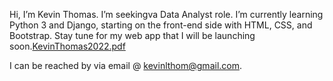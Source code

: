 Hi, I’m Kevin Thomas. I’m seekingva Data Analyst role.
I’m currently learning Python 3 and Django, starting on the front-end side with HTML, CSS, and Bootstrap. 
Stay tune for my web app that I will be launching soon.[KevinThomas2022.pdf](https://github.com/kevothom/kevothom/files/10405518/KevinThomas2022.pdf)

I can be reached by via email @ kevinlthom@gmail.com.

